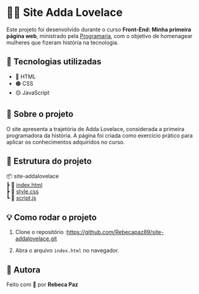 # 👩‍💻 Site Adda Lovelace

Este projeto foi desenvolvido durante o curso **Front-End: Minha primeira página web**, ministrado pela [Programaria](https://www.programaria.org/), com o objetivo de homenagear mulheres que fizeram história na tecnologia.

## 🚀 Tecnologias utilizadas

- 🔴 HTML
- 🟠 CSS
- 🟡 JavaScript

## 📄 Sobre o projeto

O site apresenta a trajetória de Adda Lovelace, considerada a primeira programadora da história. A página foi criada como exercício prático para aplicar os conhecimentos adquiridos no curso.

## 📁 Estrutura do projeto

📦 site-addalovelace  
┣ 📜 [index.html](https://github.com/Rebecapaz89/site-addalovelace/blob/main/index.html)  
┣ 📜 [style.css](https://github.com/Rebecapaz89/site-addalovelace/blob/main/css/style.css)  
┗ 📜 [script.js](https://github.com/Rebecapaz89/site-addalovelace/blob/main/script.js)

## 💡 Como rodar o projeto

1. Clone o repositório :https://github.com/Rebecapaz89/site-addalovelace.git

3. Abra o arquivo `index.html` no navegador.

## 👧 Autora

Feito com 💜 por **Rebeca Paz**

